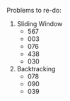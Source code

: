 Problems to re-do:

1. Sliding Window
   * 567
   * 003
   * 076
   * 438
   * 030
2. Backtracking
   * 078
   * 090
   * 039
